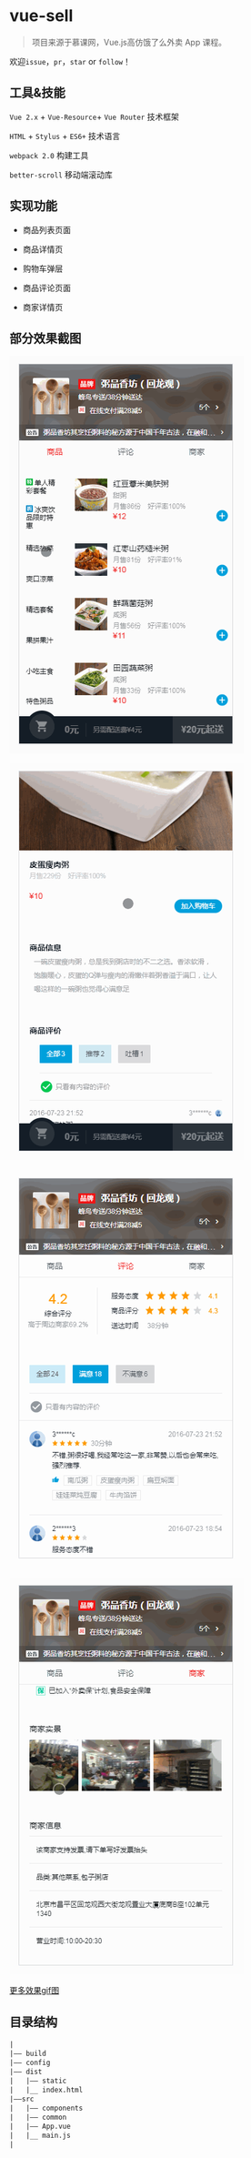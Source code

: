 # vue-sell


> 项目来源于慕课网，Vue.js高仿饿了么外卖 App  课程。

欢迎`issue`，`pr`，`star` or `follow`！


## 工具&技能

`Vue 2.x` + `Vue-Resource`+ `Vue Router` 技术框架

`HTML`  + `Stylus` + `ES6+` 技术语言

`webpack 2.0` 构建工具

`better-scroll` 移动端滚动库


## 实现功能

- 商品列表页面

- 商品详情页

- 购物车弹层

- 商品评论页面

- 商家详情页


## 部分效果截图

![商品页](./desc/商品页.gif)  


![商品详情页](./desc/商品详情页.gif)


![评论页](./desc/评论页.gif)


![商家页](./desc/商家页.gif)


[更多效果gif图](./desc/)


## 目录结构
```
|
|—— build 
|—— config
|—— dist
|   |—— static 
|   |__ index.html 
|——src 
|   |—— components
|   |—— common 
|   |—— App.vue 
|   |__ main.js 
|

```
